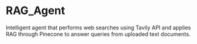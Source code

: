 # RAG_Agent
Intelligent agent that performs web searches using Tavily API and applies RAG through Pinecone to answer queries from uploaded text documents. 
